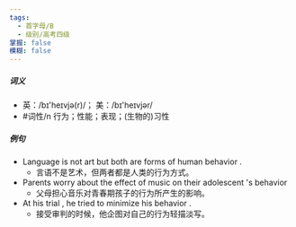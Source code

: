 ```yaml
---
tags:
  - 首字母/B
  - 级别/高考四级
掌握: false
模糊: false
---
```

##### 词义
- 英：/bɪ'heɪvjə(r)/； 美：/bɪ'heɪvjər/
- #词性/n  行为；性能；表现；(生物的)习性
##### 例句
- Language is not art but both are forms of human behavior .
	- 言语不是艺术，但两者都是人类的行为方式。
- Parents worry about the effect of music on their adolescent 's behavior
	- 父母担心音乐对青春期孩子的行为所产生的影响。
- At his trial , he tried to minimize his behavior .
	- 接受审判的时候，他企图对自己的行为轻描淡写。
